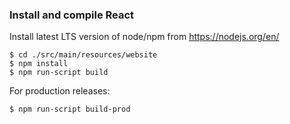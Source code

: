### Install and compile React

Install latest LTS version of node/npm from https://nodejs.org/en/

```
$ cd ./src/main/resources/website
$ npm install
$ npm run-script build
```

For production releases:

```
$ npm run-script build-prod
```
